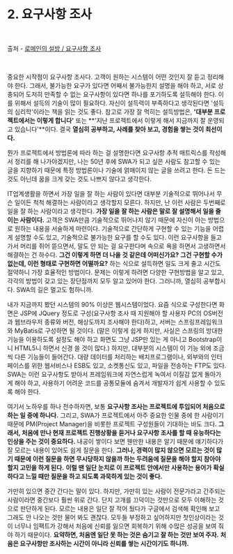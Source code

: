 # 2. 요구사항 조사

<br/>

출처 - [로메인의 설방 / 요구사항 조사](https://romainefabula.tistory.com/49)

<br/>

중요한 시작점이 요구사항 조사다.
고객이 원하는 시스템이 어떤 것인지 잘 듣고 정리해야 한다.
그래서, 불가능한 요구가 있다면 어째서 불가능한지 설명을 해야 하고, 서로 상충되어 도저히 만족할 수 없는 요구사항이 있다면 하나를 포기하도록 설득해야 한다.
이를 위해서 설득의 기술이 많이 필요하다.
자신이 설득력이 부족하다고 생각된다면 '설득의 심리학'이라는 책을 읽는 것도 좋다.
참고로 가장 잘 먹히는 설득방법은, **'대부분 프로젝트에서는 이렇게 합니다'** 또는 **'지난 프로젝트에서 이렇게 해서 지금까지 잘 운영되고 있습니다'**이다.
결국 **열심히 공부하고, 사례를 찾아 보고, 경험을 쌓는 것이 최선이다.**

뭔가 프로젝트에서 방법론에 따라 하는 걸 설명한다면 요구사항 추적 매트릭스를 작성해서 정리를 해 나가야겠지만, 나는 50년 후에 SWA가 되고 싶은 사람도 참고할 수 있는 글을 지향하기 때문에 특정 방법론이나 기술에 얽매이지 않는 글을 쓰려고 한다.
돈 드는 것도 아닌데 꿈을 크게 갖는 것도 나쁘지 않다고 생각한다.

IT업계생활을 하면서 가장 일을 잘 하는 사람이 있다면 대부분 기술적으로 뛰어나서 무슨 일이든 척척 해결하는 사람이라고 생각할지 모른다.
하지만, 난 이런 사람은 두번째로 일을 잘 하는 사람이라고 생각한다.
**가장 일을 잘 하는 사람은 말로 잘 설명해서 일을 줄이는 사람이다.**
고객은 SWA만큼 기술적으로 뛰어나지 않기 때문에 자신이 아는 방법으로 원하는 내용을 서술하게 마련이다.
기술적으로 간단하게 구현할 수 있는 기능을 어렵게 설명할 수도 있고, 기술적으로 불가능한 요구를 할 수도 있다.
이런 요구사항을 들고 가서 머리를 쥐어 뜯으면서, 말도 안 되는 걸 요구한다며 속으로 욕을 하면서 고생하면서 해결하는 건 하수다.
**그건 이렇게 하면 더 나을 것 같은데 어떠신가요? 그건 구현할 수가 없는데, 이런 형태로 구현하면 어떨까요?** 하는 식으로 설득하면 일도 크게 줄고 시간도 절약하니 가장 효율적인 방법이다.
문제는 이렇게 하려면 다양한 구현방법을 알고 있고, 각각의 방법이 갖고 있는 장단점까지 모두 알고 있어야 한다.
그러니까, 열심히 공부합시다. SWA의 길은 멀고도 험하니까.

내가 지금까지 봤던 시스템의 90% 이상은 웹시스템이었다.
요즘 식으로 구성한다면 화면은 JSP에 JQuery 정도로 구성(요구사항 조사 때 지원해야 할 사용자 PC의 OS버전과 웹브라우저 종류와 버전, 해상도까지 조사해야 한다)하고, 서버는 스프링프레임워크와 MyBatis로 구성하면 될 것이다. (말은 이렇게 쉽게 하지만, 사실은 스프링의 방대한 기능을 이용하도록 설정도 해야 하고 화면도 그냥 JSP만 있는 게 아니고 Bootstrap이니 HTML5니 하면서 신경 쓸 것이 많다.)
하지만, 대부분의 시스템이 이 기능 외에 조금씩 다른 기능들이 들어간다.
대량 데이터를 처리하는 배치프로그램이나, 외부와의 인터페이스를 위한 웹서비스나 ESB도 있고, 소켓통신도 있고, 파일을 전송하는 FTP도 있다.
SWA는 이런 요구사항도 받아서 프레임워크에 자연스럽게 녹여서 이질감 없게 돌아가게 해야 하고, 사용하기 어려운 코드를 공통모듈에 숨겨서 개발자가 쉽게 사용할 수 있도록 해야 한다.

여기서 노하우를 하나 전수하자면, 보통 **요구사항 조사는 프로젝트에 투입되어 처음으로 하는 일 중에 하나다.**
그리고, SWA가 프로젝트에서 아주 중요한 인물 중에 한 사람이기 때문에 PM(Project Manager)을 비롯한 프로젝트 구성원들이 기대하는 바도 크다.
**그래서, 처음에 만나 현재 프로젝트 진행상황을 듣거나 요구사항 조사를 할 때 유능하다는 인상을 주는 것이 중요하다.**
내공이 쌓이다 보면 웬만한 내용은 알기 때문에 얘기하다가 잘 모르는 내용이 있어도 쉽게 질문을 한다.
**그러나, 경력이 많지 않으면 모르는 것이 많기 때문에 이런 질문을 하면 무시당하지 않을까 하는 두려움에 질문을 해야 할지 참아야 할지 고민을 하게 된다.**
**이럴 땐 일단 눈치로 이 프로젝트 안에서만 사용하는 용어가 확실하다고 느낄 때만 질문을 하고 되도록 과묵하게 있는 것이 좋다.**

가만히 있으면 중간 간다는 말이 있다.
하지만, 가만히 있는 사람이 전문가라고 간주되는 사람이라면 중간보다 훨씬 위로 간다.
단지 고개를 끄덕이는 것만으로 모두 이해하는 것으로 판단하게 된다.
모르는 내용은 일단 잘 적어 뒀다가 구글에서 검색해 확인해 보고 그래도 안 나오는 것만 물어 봐도 괜찮다.
모두들 부정하고 싶어하지만 첫인상이라는 것이 너무나 임팩트가 강해서 처음에 신뢰를 잃으면 회복하기 위해 수많은 성공을 보여 줘야 하기 때문이다.
**요약하면, 처음엔 일단 못 하는 것은 숨기고 잘 하는 것만 보여 주자.**
**처음은 요구사항만 조사하는 시간이 아니라 신뢰를 쌓는 시간이기도 하니까.**

<br/>
